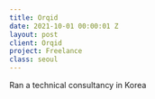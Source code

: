 ```yaml
---
title: Orqid
date: 2021-10-01 00:00:01 Z
layout: post
client: Orqid
project: Freelance
class: seoul
---
```


<p>Ran a technical consultancy in Korea</p>
